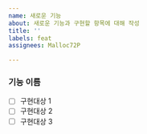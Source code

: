 ```yaml
---
name: 새로운 기능
about: 새로운 기능과 구현할 항목에 대해 작성
title: ''
labels: feat
assignees: Malloc72P

---
```


### 기능 이름
- [ ] 구현대상 1
- [ ] 구현대상 2
- [ ] 구현대상 3
